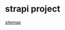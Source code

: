 # strapi project

[sitemap](https://www.figma.com/file/ZqfAdgGXj3xGlpdWExJ9WZ/Untitled?node-id=0%3A1&t=2K26c4Z5trPGwVLl-0)